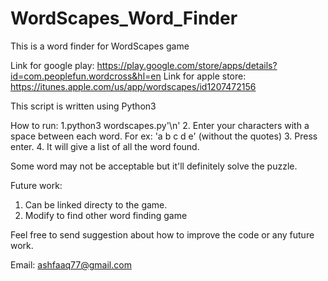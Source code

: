 # WordScapes_Word_Finder
This is a word finder for WordScapes game


Link for google play: https://play.google.com/store/apps/details?id=com.peoplefun.wordcross&hl=en
Link for apple store: https://itunes.apple.com/us/app/wordscapes/id1207472156

This script is written using Python3

How to run:
1.python3 wordscapes.py'\n'
2. Enter your characters with a space between each word. For ex: 'a b c d e' (without the quotes)
3. Press enter.
4. It will give a list of all the word found.

Some word may not be acceptable but it'll definitely solve the puzzle.

Future work:

1. Can be linked directy to the game.
2. Modify to find other word finding game


Feel free to send suggestion about how to improve the code or any future work.

Email: ashfaaq77@gmail.com
